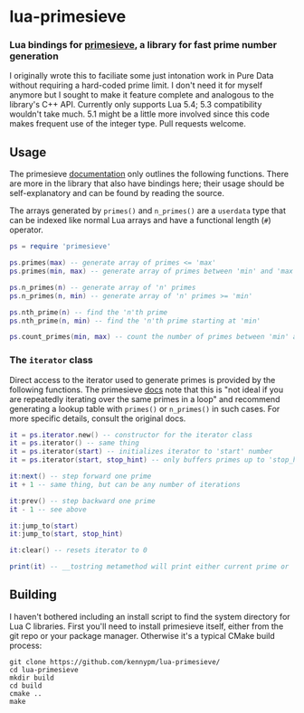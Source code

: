 # lua-primesieve
### Lua bindings for [primesieve](https://github.com/kimwalisch/primesieve/), a library for fast prime number generation
I originally wrote this to faciliate some just intonation work in Pure Data without requiring a hard-coded prime limit. I don't need it for myself anymore but I sought to make it feature complete and analogous to the library's C++ API. Currently only supports Lua 5.4; 5.3 compatibility wouldn't take much. 5.1 might be a little more involved since this code makes frequent use of the integer type. Pull requests welcome.

## Usage
The primesieve [documentation](https://github.com/kimwalisch/primesieve/blob/master/doc/CPP_API.md) only outlines the following functions. There are more in the library that also have bindings here; their usage should be self-explanatory and can be found by reading the source.

The arrays generated by `primes()` and `n_primes()` are a `userdata` type that can be indexed like normal Lua arrays and have a functional length (`#`) operator.
```lua
ps = require 'primesieve'

ps.primes(max) -- generate array of primes <= 'max'
ps.primes(min, max) -- generate array of primes between 'min' and 'max'

ps.n_primes(n) -- generate array of 'n' primes
ps.n_primes(n, min) -- generate array of 'n' primes >= 'min'

ps.nth_prime(n) -- find the 'n'th prime
ps.nth_prime(n, min) -- find the 'n'th prime starting at 'min'

ps.count_primes(min, max) -- count the number of primes between 'min' and 'max'
```
### The `iterator` class
Direct access to the iterator used to generate primes is provided by the following functions. The primesieve [docs](https://github.com/kimwalisch/primesieve/blob/master/doc/CPP_API.md) note that this is "not ideal if you are repeatedly iterating over the same primes in a loop" and recommend generating a lookup table with `primes()` or `n_primes()` in such cases. For more specific details, consult the original docs.
```lua
it = ps.iterator.new() -- constructor for the iterator class
it = ps.iterator() -- same thing
it = ps.iterator(start) -- initializes iterator to 'start' number
it = ps.iterator(start, stop_hint) -- only buffers primes up to 'stop_hint'

it:next() -- step forward one prime
it + 1 -- same thing, but can be any number of iterations

it:prev() -- step backward one prime
it - 1 -- see above

it:jump_to(start)
it:jump_to(start, stop_hint)

it:clear() -- resets iterator to 0

print(it) -- __tostring metamethod will print either current prime or 'nil' if iterator holds a null pointer
```

## Building
I haven't bothered including an install script to find the system directory for Lua C libraries. First you'll need to install primesieve itself, either from the git repo or your package manager. Otherwise it's a typical CMake build process:

```shell
git clone https://github.com/kennypm/lua-primesieve/
cd lua-primesieve
mkdir build
cd build
cmake ..
make
```
